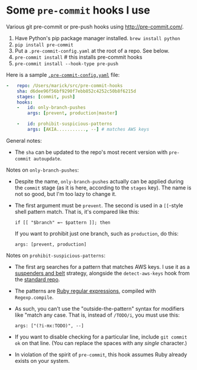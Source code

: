 # Some `pre-commit` hooks I use

Various git pre-commit or pre-push hooks using http://pre-commit.com/. 


1. Have Python's pip package manager installed. `brew install python`
2. `pip install pre-commit`
3. Put a `.pre-commit-config.yaml` at the root of a repo. See below.
4. `pre-commit install` # this installs pre-commit hooks
5. `pre-commit install --hook-type pre-push`

Here is a sample [`.pre-commit-config.yaml`](https://github.com/marick/pre-commit-hooks/blob/master/dot-pre-commit-config.yaml.sample) file:

```yaml
-   repo: /Users/marick/src/pre-commit-hooks
    sha: d6dee96f56bf9290f7ebb852c4252c50b8f6215d
    stages: [commit, push]
    hooks:
    -   id: only-branch-pushes
        args: [prevent, production|master]

    -   id: prohibit-suspicious-patterns
        args: [AKIA..........., --] # matches AWS keys
```
General notes:
*  The `sha` can be updated to the repo's most recent version with `pre-commit autoupdate`.

Notes on `only-branch-pushes`:
* Despite the name, `only-branch-pushes` actually can be applied during the `commit` stage (as it is here, according to the `stages` key). The name is not so good, but I'm too lazy to change it.
* The first argument must be `prevent`. The second is used in a `[[`-style shell pattern match. That is, it's
  compared like this:
  
      if [[ "$branch" =~ $pattern ]]; then
  
  If you want to prohibit just one branch, such as `production`, do this:
  
      args: [prevent, production]
  

Notes on `prohibit-suspicious-patterns`:
* The first arg searches for a pattern that matches AWS keys. I use it as a [suspenders and belt](http://www.investopedia.com/terms/b/belt-and-suspenders.asp) strategy, alongside the `detect-aws-keys` hook from the [standard repo](https://github.com/pre-commit/pre-commit-hooks).
* The patterns are [Ruby regular expressions](http://ruby-doc.org/core-1.9.3/Regexp.html), compiled with `Regexp.compile`.
* As such, you can't use the "outside-the-pattern" syntax for modifiers like "match any case. That is, instead of `/TODO/i`, you must use this: 

      args: ["(?i-mx:TODO)", --]
  
* If you want to disable checking for a particular line, include `git commit ok` on that line. (You can replace the spaces with any *single* character.)
* In violation of the spirit of `pre-commit`, this hook assumes Ruby already exists on your system.

